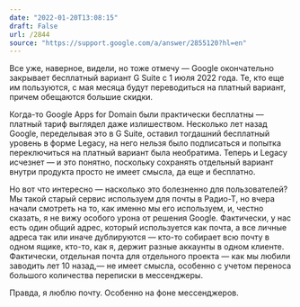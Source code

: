 ```yaml
---
date: "2022-01-20T13:08:15"
draft: False
url: /2844
source: "https://support.google.com/a/answer/2855120?hl=en"
---
```


Все уже, наверное, видели, но тоже отмечу — Google окончательно закрывает бесплатный вариант G Suite с 1 июля 2022 года. Те, кто еще им пользуются, с мая месяца будут переводиться на платный вариант, причем обещаются большие скидки.

Когда-то Google Apps for Domain были практически бесплатны — платный тариф выглядел даже излишеством. Несколько лет назад Google, переделывая это в G Suite, оставил тогдашний бесплатный уровень в форме Legacy, на него нельзя было подписаться и попытка переключиться на платный вариант была необратима. Теперь и Legacy исчезнет — и это понятно, поскольку сохранять отдельный вариант внутри продукта просто не имеет смысла, да еще и бесплатно. 

Но вот что интересно — насколько это болезненно для пользователей? Мы такой старый сервис используем для почты в Радио-Т, но вчера начали смотреть на то, как именно мы его используем, и, честно сказать, я не вижу особого урона от решения Google. Фактически, у нас есть один общий адрес, который используется как почта, а все личные адреса так или иначе дублируются — кто-то собирает всю почту в одном ящике, кто-то, как я, держит разные аккаунты в одном клиенте. Фактически, отдельная почта для отдельного проекта — как мы любили заводить лет 10 назад,— не имеет смысла, особенно с учетом переноса большого количества переписки в мессенджеры. 

Правда, я люблю почту. Особенно на фоне мессенджеров.
